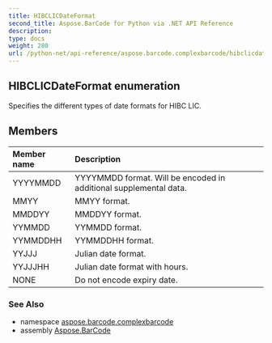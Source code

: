```yaml
---
title: HIBCLICDateFormat
second_title: Aspose.BarCode for Python via .NET API Reference
description: 
type: docs
weight: 280
url: /python-net/api-reference/aspose.barcode.complexbarcode/hibclicdateformat/
---
```


## HIBCLICDateFormat enumeration

Specifies the different types of date formats for HIBC LIC.

## Members
| Member name | Description |
| :- | :- |
|YYYYMMDD|YYYYMMDD format. Will be encoded in additional supplemental data.|
|MMYY|MMYY format.|
|MMDDYY|MMDDYY format.|
|YYMMDD|YYMMDD format.|
|YYMMDDHH|YYMMDDHH format.|
|YYJJJ|Julian date format.|
|YYJJJHH|Julian date format with hours.|
|NONE|Do not encode expiry date.|

### See Also

* namespace [aspose.barcode.complexbarcode](/barcode/python-net/api-reference/aspose.barcode.complexbarcode/)
* assembly [Aspose.BarCode](/barcode/python-net/api-reference/)

